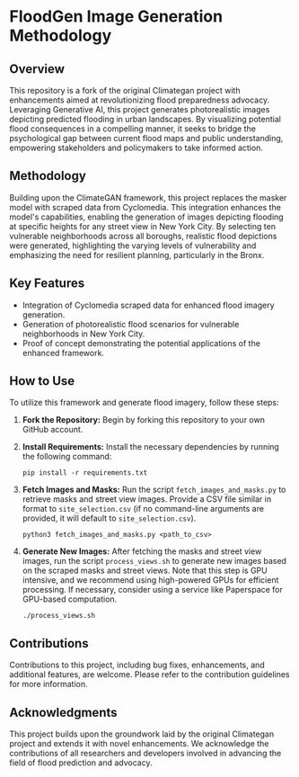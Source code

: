 # FloodGen Image Generation Methodology

## Overview
This repository is a fork of the original Climategan project with enhancements aimed at revolutionizing flood preparedness advocacy. Leveraging Generative AI, this project generates photorealistic images depicting predicted flooding in urban landscapes. By visualizing potential flood consequences in a compelling manner, it seeks to bridge the psychological gap between current flood maps and public understanding, empowering stakeholders and policymakers to take informed action.

## Methodology
Building upon the ClimateGAN framework, this project replaces the masker model with scraped data from Cyclomedia. This integration enhances the model's capabilities, enabling the generation of images depicting flooding at specific heights for any street view in New York City. By selecting ten vulnerable neighborhoods across all boroughs, realistic flood depictions were generated, highlighting the varying levels of vulnerability and emphasizing the need for resilient planning, particularly in the Bronx.

## Key Features
- Integration of Cyclomedia scraped data for enhanced flood imagery generation.
- Generation of photorealistic flood scenarios for vulnerable neighborhoods in New York City.
- Proof of concept demonstrating the potential applications of the enhanced framework.

## How to Use

To utilize this framework and generate flood imagery, follow these steps:

1. **Fork the Repository:** Begin by forking this repository to your own GitHub account.

2. **Install Requirements:** Install the necessary dependencies by running the following command:
   ```
   pip install -r requirements.txt
   ```

3. **Fetch Images and Masks:** Run the script `fetch_images_and_masks.py` to retrieve masks and street view images. Provide a CSV file similar in format to `site_selection.csv` (if no command-line arguments are provided, it will default to `site_selection.csv`).
   ```
   python3 fetch_images_and_masks.py <path_to_csv>
   ```

4. **Generate New Images:** After fetching the masks and street view images, run the script `process_views.sh` to generate new images based on the scraped masks and street views. Note that this step is GPU intensive, and we recommend using high-powered GPUs for efficient processing. If necessary, consider using a service like Paperspace for GPU-based computation.

   ```
   ./process_views.sh
   ```

## Contributions
Contributions to this project, including bug fixes, enhancements, and additional features, are welcome. Please refer to the contribution guidelines for more information.

## Acknowledgments
This project builds upon the groundwork laid by the original Climategan project and extends it with novel enhancements. We acknowledge the contributions of all researchers and developers involved in advancing the field of flood prediction and advocacy.
